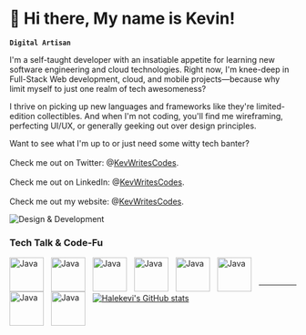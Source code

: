 <h1>👋 Hi there, My name is Kevin! <span class="wave"></span></h1>

**`Digital Artisan`**

I'm a self-taught developer with an insatiable appetite for learning new software engineering and cloud technologies. Right now, I'm knee-deep in Full-Stack Web development, cloud, and mobile projects—because why limit myself to just one realm of tech awesomeness?

I thrive on picking up new languages and frameworks like they're limited-edition collectibles. And when I'm not coding, you'll find me wireframing, perfecting UI/UX, or generally geeking out over design principles.

Want to see what I'm up to or just need some witty tech banter?
<br><br/>
Check me out on Twitter: @[KevWritesCodes](https://twitter.com/KevWritesCodes).
<br><br/>
Check me out on LinkedIn: @[KevWritesCodes](https://www.linkedin.com/in/KevWritesCodes/).
<br><br/>
Check me out my website: @[KevWritesCodes](https://kevwritescodes.netlify.app/).

![Design & Development](https://media.istockphoto.com/photos/programming-code-abstract-technology-background-of-software-developer-picture-id1224500457?k=20&m=1224500457&s=612x612&w=0&h=LpjdY6okVWiKh8LT_LqcXz53kWaXVf47ThXKwMcCoHI=)


### Tech Talk & Code-Fu  

<img align="left" alt="Java" width="60px" style="padding-right:10px;" src="https://img.icons8.com/color/48/html-5--v1.png" alt="html-5--v1"/>
<img align="left" alt="Java" width="60px" style="padding-right:10px;" src="https://img.icons8.com/color/48/css3.png" alt="css3"/>
<img align="left" alt="Java" width="60px" style="padding-right:10px;" src="https://img.icons8.com/?size=100&id=108784&format=png&color=000000"/>
<img align="left" alt="Java" width="60px" style="padding-right:10px;" src="https://upload.wikimedia.org/wikipedia/commons/9/95/Android_Studio_Icon_3.6.svg"/>
<img align="left" alt="Java" width="60px" style="padding-right:10px;" src="https://img.icons8.com/color/48/adobe-xd--v1.png" alt="adobe-xd--v1"/>
<img align="left" alt="Java" width="60px" style="padding-right:10px;" src="https://img.icons8.com/glyph-neue/64/github.png"/>
<img align="left" alt="Java" width="60px" style="padding-right:10px;" src="https://img.icons8.com/nolan/64/react-native.png"/>
<img align="left" alt="Java" width="60px" style="padding-right:10px;" src="https://img.icons8.com/color/48/webflow.png"/>
<br><br/>

****
[![Halekevi's GitHub stats](https://github-readme-stats.vercel.app/api?username=halekevi)](https://github.com/halekevi/github-readme-stats)
